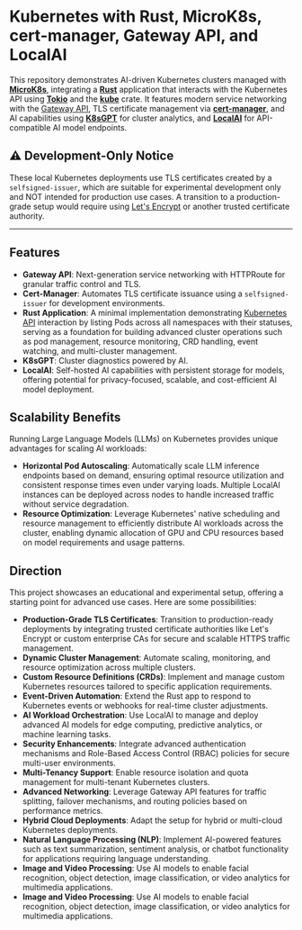 # Kubernetes with Rust, MicroK8s, cert-manager, Gateway API, and LocalAI

This repository demonstrates AI-driven Kubernetes clusters managed with [**MicroK8s**](https://microk8s.io/), integrating a [**Rust**](https://www.rust-lang.org/) application that interacts with the Kubernetes API using [**Tokio**](https://tokio.rs/) and the [**kube**](https://kube.rs/) crate. It features modern service networking with the [Gateway API](https://gateway-api.sigs.k8s.io/), TLS certificate management via [**cert-manager**](https://cert-manager.io/), and AI capabilities using [**K8sGPT**](https://k8sgpt.ai/) for cluster analytics, and [**LocalAI**](https://localai.io/) for API-compatible AI model endpoints.

## ⚠️ Development-Only Notice

These local Kubernetes deployments use TLS certificates created by a `selfsigned-issuer`, which are suitable for experimental development only and NOT intended for production use cases. A transition to a production-grade setup would require using [Let's Encrypt](https://letsencrypt.org/) or another trusted certificate authority.

---

## Features

- **Gateway API**: Next-generation service networking with HTTPRoute for granular traffic control and TLS.
- **Cert-Manager**: Automates TLS certificate issuance using a `selfsigned-issuer` for development environments.
- **Rust Application**: A minimal implementation demonstrating [Kubernetes API](https://kubernetes.io/docs/reference/kubernetes-api/) interaction by listing Pods across all namespaces with their statuses, serving as a foundation for building advanced cluster operations such as pod management, resource monitoring, CRD handling, event watching, and multi-cluster management.
- **K8sGPT**: Cluster diagnostics powered by AI.
- **LocalAI**: Self-hosted AI capabilities with persistent storage for models, offering potential for privacy-focused, scalable, and cost-efficient AI model deployment.

## Scalability Benefits

Running Large Language Models (LLMs) on Kubernetes provides unique advantages for scaling AI workloads:

- **Horizontal Pod Autoscaling**: Automatically scale LLM inference endpoints based on demand, ensuring optimal resource utilization and consistent response times even under varying loads. Multiple LocalAI instances can be deployed across nodes to handle increased traffic without service degradation.
- **Resource Optimization**: Leverage Kubernetes' native scheduling and resource management to efficiently distribute AI workloads across the cluster, enabling dynamic allocation of GPU and CPU resources based on model requirements and usage patterns.

## Direction

This project showcases an educational and experimental setup, offering a starting point for advanced use cases. Here are some possibilities:

- **Production-Grade TLS Certificates**: Transition to production-ready deployments by integrating trusted certificate authorities like Let's Encrypt or custom enterprise CAs for secure and scalable HTTPS traffic management.
- **Dynamic Cluster Management**: Automate scaling, monitoring, and resource optimization across multiple clusters.
- **Custom Resource Definitions (CRDs)**: Implement and manage custom Kubernetes resources tailored to specific application requirements.
- **Event-Driven Automation**: Extend the Rust app to respond to Kubernetes events or webhooks for real-time cluster adjustments.
- **AI Workload Orchestration**: Use LocalAI to manage and deploy advanced AI models for edge computing, predictive analytics, or machine learning tasks.
- **Security Enhancements**: Integrate advanced authentication mechanisms and Role-Based Access Control (RBAC) policies for secure multi-user environments.
- **Multi-Tenancy Support**: Enable resource isolation and quota management for multi-tenant Kubernetes clusters.
- **Advanced Networking**: Leverage Gateway API features for traffic splitting, failover mechanisms, and routing policies based on performance metrics.
- **Hybrid Cloud Deployments**: Adapt the setup for hybrid or multi-cloud Kubernetes deployments.
- **Natural Language Processing (NLP)**: Implement AI-powered features such as text summarization, sentiment analysis, or chatbot functionality for applications requiring language understanding.
- **Image and Video Processing**: Use AI models to enable facial recognition, object detection, image classification, or video analytics for multimedia applications.
- **Image and Video Processing**: Use AI models to enable facial recognition, object detection, image classification, or video analytics for multimedia applications.
